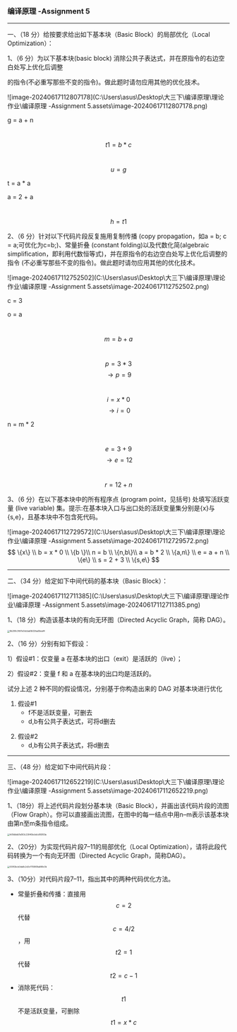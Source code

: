 ### 编译原理 -Assignment 5

---

一、（18 分）给按要求给出如下基本块（Basic Block）的局部优化（Local Optimization）：

1、（6 分）为以下基本块(basic block) 消除公共子表达式，并在原指令的右边空白处写上优化后调整

的指令(不必重写那些不变的指令)。做此题时请勿应用其他的优化技术。

![image-20240617112807178](C:\Users\asus\Desktop\大三下\编译原理\理论作业\编译原理 -Assignment 5.assets\image-20240617112807178.png)

g = a + n

​		$$t1 = b * c$$

​		$$u = g$$

t = a * a

a = 2 + a

​		$$h = t1$$

2、（6 分）针对以下代码片段反复施用复制传播 (copy propagation，如a = b; c = a;可优化为c=b;)、常量折叠 (constant folding)以及代数化简(algebraic simplification，即利用代数恒等式)，并在原指令的右边空白处写上优化后调整的指令 (不必重写那些不变的指令)。做此题时请勿应用其他的优化技术。

![image-20240617112752502](C:\Users\asus\Desktop\大三下\编译原理\理论作业\编译原理 -Assignment 5.assets\image-20240617112752502.png)

c = 3

o = a

​		$$m = b + a$$

​		$$p = 3*3$$ $$\rightarrow p = 9$$

​		$$i = x * 0$$  $$\rightarrow i = 0$$

n = m * 2

​		$$e = 3 + 9$$   $$ \rightarrow e = 12$$

​		$$r = 12 + n$$

3、（6 分）在以下基本块中的所有程序点 (program point，见括号) 处填写活跃变量 (live variable) 集。提示:在基本块入口与出口处的活跃变量集分别是{x}与{s,e}，且基本块中不包含死代码。

![image-20240617112729572](C:\Users\asus\Desktop\大三下\编译原理\理论作业\编译原理 -Assignment 5.assets\image-20240617112729572.png)
$$
\{x\} \\
b = x * 0 \\
	\{b \}\\
n = b \\
	\{n,b\}\\
a = b * 2 \\
	\{a,n\} \\
e = a + n \\
	\{e\} \\
s = 2 + 3 \\
	\{s,e\}
$$

---

二、（34 分）给定如下中间代码的基本块（Basic Block）：

![image-20240617112711385](C:\Users\asus\Desktop\大三下\编译原理\理论作业\编译原理 -Assignment 5.assets\image-20240617112711385.png)

1、（18 分）构造该基本块的有向无环图（Directed Acyclic Graph，简称 DAG）。

<img src="C:\Users\asus\Desktop\大三下\编译原理\理论作业\编译原理 -Assignment 5.assets\9b299c3fb11e0dcbab1b02faa0beaf4.jpg" alt="9b299c3fb11e0dcbab1b02faa0beaf4" style="zoom:33%;" />

2、（16 分）分别有如下假设：

1）假设#1：仅变量 a 在基本块的出口（exit）是活跃的（live）；

2）假设#2：变量 f 和 a 在基本块的出口均是活跃的。

试分上述 2 种不同的假设情况，分别基于你构造出来的 DAG 对基本块进行优化

1) 假设#1
   - f不是活跃变量，可删去
   - d,b有公共子表达式，可将d删去

2. 假设#2
   - d,b有公共子表达式，将d删去

---

三、（48 分）给定如下中间代码片段：

![image-20240617112652219](C:\Users\asus\Desktop\大三下\编译原理\理论作业\编译原理 -Assignment 5.assets\image-20240617112652219.png)

1、（18分）将上述代码片段划分基本块（Basic Block），并画出该代码片段的流图（Flow Graph）。你可以直接画出流图，在图中的每一结点中用n–m表示该基本块由第n至m条指令组成。

<img src="C:\Users\asus\Desktop\大三下\编译原理\理论作业\编译原理 -Assignment 5.assets\fe19dbdd7a083c23840bcbdcd16950a.jpg" alt="fe19dbdd7a083c23840bcbdcd16950a" style="zoom:33%;" />

2、（20分）为实现代码片段7–11的局部优化（Local Optimization），请将此段代码转换为一个有向无环图（Directed Acyclic Graph，简称DAG）。

<img src="C:\Users\asus\Desktop\大三下\编译原理\理论作业\编译原理 -Assignment 5.assets\500f2bcb3da8c2d3cf759908a889c0b.jpg" alt="500f2bcb3da8c2d3cf759908a889c0b" style="zoom:33%;" />

3、（10分）对代码片段7–11，指出其中的两种代码优化方法。

- 常量折叠和传播：直接用$$c=2$$代替$$c = 4/2$$，用$$t2 = 1$$代替$$t2 = c -1$$
- 消除死代码：$$t1$$不是活跃变量，可删除$$t1 = x * c$$
